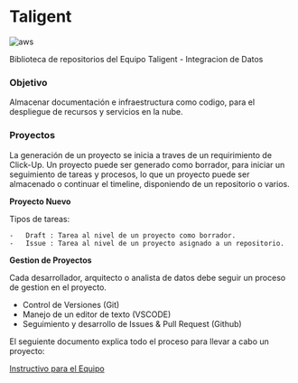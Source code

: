 # Taligent

<img src="https://img.shields.io/badge/aws-232F3E?style=for-the-badge&logo=amazonaws&logoColor=white" alt="aws" />

Biblioteca de repositorios del Equipo Taligent - Integracion de Datos

### Objetivo

Almacenar documentación e infraestructura como codigo, para el despliegue de recursos y servicios en la nube.

### Proyectos

La generación de un proyecto se inicia a traves de un requirimiento de Click-Up. 
Un proyecto puede ser generado como borrador, para iniciar un seguimiento de tareas y procesos, lo que un proyecto puede ser almacenado o continuar el timeline, disponiendo de un repositorio o varios.

**__Proyecto Nuevo__**

Tipos de tareas:

    -   Draft : Tarea al nivel de un proyecto como borrador.
    -   Issue : Tarea al nivel de un proyecto asignado a un repositorio.

**__Gestion de Proyectos__**

Cada desarrollador, arquitecto o analista de datos debe seguir un proceso de gestion en el proyecto.

- Control de Versiones (Git)
- Manejo de un editor de texto (VSCODE)
- Seguimiento y desarrollo de Issues & Pull Request (Github)

El seguiente documento explica todo el proceso para llevar a cabo un proyecto:

[Instructivo para el Equipo](./profile/instructions_team.md)
